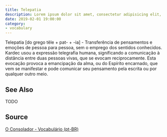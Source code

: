 ```yaml
---
title: Telepatia
description: Lorem ipsum dolor sit amet, consectetur adipisicing elit, sed do eiusmod tempor incididunt ut labore et dolore magna aliqua.  TODO
date: 2019-02-01 19:00:00
category:
- vocabulary
---
```


Telepatia [do grego têle + pat- + -ia] - Transferência de pensamentos e emoções de pessoa para pessoa, sem o emprego dos sentidos conhecidos. Kardec usou a expressão telegrafia humana, significando a comunicação à distância entre duas pessoas vivas, que se evocam reciprocamente. Esta evocação provoca a emancipação da alma, ou do Espírito encarnado, que vem se manifestar e pode comunicar seu pensamento pela escrita ou por qualquer outro meio.

## See Also
TODO

## Source
[O Consolador - Vocabulário (pt-BR)](http://www.oconsolador.com.br/linkfixo/vocabulario/principal.html)
